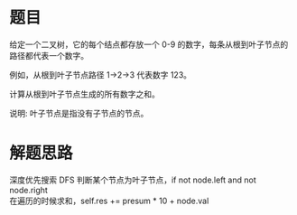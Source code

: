 # 题目
给定一个二叉树，它的每个结点都存放一个 0-9 的数字，每条从根到叶子节点的路径都代表一个数字。

例如，从根到叶子节点路径 1->2->3 代表数字 123。

计算从根到叶子节点生成的所有数字之和。

说明: 叶子节点是指没有子节点的节点。
# 解题思路
深度优先搜索 DFS
判断某个节点为叶子节点，if not node.left and not node.right  
在遍历的时候求和，self.res += presum * 10 + node.val